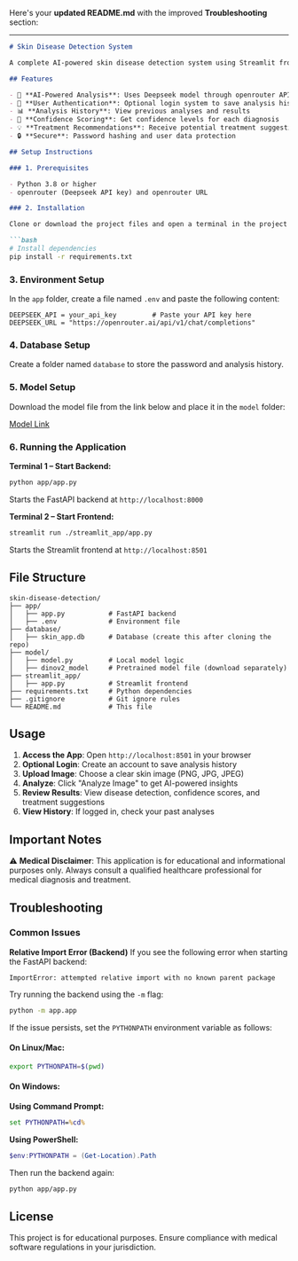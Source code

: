 Here's your **updated README.md** with the improved **Troubleshooting** section:

---

````markdown
# Skin Disease Detection System

A complete AI-powered skin disease detection system using Streamlit frontend, FastAPI backend, and SQLITE database.

## Features

- 🔬 **AI-Powered Analysis**: Uses Deepseek model through openrouter API for disease analysis
- 👤 **User Authentication**: Optional login system to save analysis history
- 📊 **Analysis History**: View previous analyses and results
- 🎯 **Confidence Scoring**: Get confidence levels for each diagnosis
- 💡 **Treatment Recommendations**: Receive potential treatment suggestions
- 🔒 **Secure**: Password hashing and user data protection

## Setup Instructions

### 1. Prerequisites

- Python 3.8 or higher
- openrouter (Deepseek API key) and openrouter URL

### 2. Installation

Clone or download the project files and open a terminal in the project folder (create a virtual environment if desired):

```bash
# Install dependencies
pip install -r requirements.txt
````

### 3. Environment Setup

In the `app` folder, create a file named `.env` and paste the following content:

```
DEEPSEEK_API = your_api_key         # Paste your API key here
DEEPSEEK_URL = "https://openrouter.ai/api/v1/chat/completions"
```

### 4. Database Setup

Create a folder named `database` to store the password and analysis history.

### 5. Model Setup

Download the model file from the link below and place it in the `model` folder:

[Model Link](https://drive.google.com/file/d/1lXyJE5qvZcQHHweOI4sGUHu053GHAAwF/view?usp=sharing)

### 6. Running the Application

**Terminal 1 – Start Backend:**

```bash
python app/app.py
```

Starts the FastAPI backend at `http://localhost:8000`

**Terminal 2 – Start Frontend:**

```bash
streamlit run ./streamlit_app/app.py
```

Starts the Streamlit frontend at `http://localhost:8501`

## File Structure

```
skin-disease-detection/
├── app/
│   ├── app.py           # FastAPI backend
│   ├── .env             # Environment file
├── database/
│   ├── skin_app.db      # Database (create this after cloning the repo)
├── model/
│   ├── model.py         # Local model logic
│   ├── dinov2_model     # Pretrained model file (download separately)
├── streamlit_app/
│   ├── app.py           # Streamlit frontend
├── requirements.txt     # Python dependencies
├── .gitignore           # Git ignore rules
└── README.md            # This file
```

## Usage

1. **Access the App**: Open `http://localhost:8501` in your browser
2. **Optional Login**: Create an account to save analysis history
3. **Upload Image**: Choose a clear skin image (PNG, JPG, JPEG)
4. **Analyze**: Click "Analyze Image" to get AI-powered insights
5. **Review Results**: View disease detection, confidence scores, and treatment suggestions
6. **View History**: If logged in, check your past analyses

## Important Notes

⚠️ **Medical Disclaimer**: This application is for educational and informational purposes only. Always consult a qualified healthcare professional for medical diagnosis and treatment.

## Troubleshooting

### Common Issues

**Relative Import Error (Backend)**
If you see the following error when starting the FastAPI backend:

```
ImportError: attempted relative import with no known parent package
```

Try running the backend using the `-m` flag:

```bash
python -m app.app
```

If the issue persists, set the `PYTHONPATH` environment variable as follows:

#### On Linux/Mac:

```bash
export PYTHONPATH=$(pwd)
```

#### On Windows:

**Using Command Prompt:**

```cmd
set PYTHONPATH=%cd%
```

**Using PowerShell:**

```powershell
$env:PYTHONPATH = (Get-Location).Path
```

Then run the backend again:

```bash
python app/app.py
```

## License

This project is for educational purposes. Ensure compliance with medical software regulations in your jurisdiction.

```
